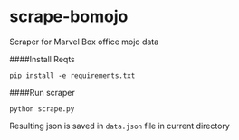 scrape-bomojo
=============

Scraper for Marvel Box office mojo data

####Install Reqts

```
pip install -e requirements.txt
```

####Run scraper
```
python scrape.py
```

Resulting json is saved in ```data.json``` file in current directory
